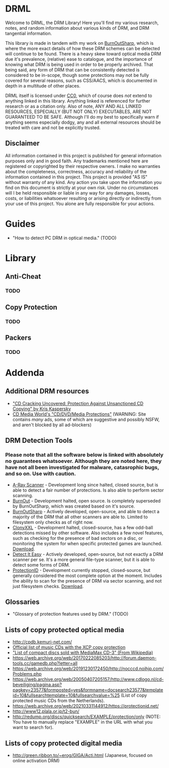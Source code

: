 # DRML
Welcome to DRML, the DRM Library! Here you'll find my various research, notes, and random information about various kinds of DRM, and DRM tangential information.

This library is made in tandem with my work on [BurnOutSharp](https://github.com/mnadareski/BurnOutSharp), which is where the more exact details of how these DRM schemes can be detected will continue to be found.
There is a heavy skew toward optical media DRM due it's prevalence, (relative) ease to catalogue, and the importance of knowing what DRM is being used in order to be properly archived.
That being said, any form of DRM that can be consistently detected is considered to be in-scope, though some protections may not be fully covered for several reasons, such as CSS/AACS, which is documented in depth in a multitude of other places. 

DRML itself is licensed under [CC0](https://creativecommons.org/share-your-work/public-domain/cc0/), which of course does *not* extend to anything linked in this library. Anything linked is referenced for further research or as a citation only. Also of note, ANY AND ALL LINKED RESOURCES, ESPECIALLY (BUT NOT ONLY) EXECUTABLES, ARE NOT GUARANTEED TO BE SAFE. Although I'll do my best to specifically warn if anything seems especially dodgy, any and all external resources should be treated with care and not be explicitly trusted.

## Disclaimer
All information contained in this project is published for general information purposes only and in good faith.
Any trademarks mentioned here are registered or copyrighted by their respective owners.
I make no warranties about the completeness, correctness, accuracy and reliability of the information contained in this project.
This project is provided "AS IS" without warranty of any kind.
Any action you take upon the information you find on this document is strictly at your own risk. Under no circumstances will I be held responsible or liable in any way for any damages, losses, costs, or liabilities whatsoever resulting or arising directly or indirectly from your use of this project. You alone are fully responsible for your actions.

# Guides
* "How to detect PC DRM in optical media." (TODO)


# Library
## Anti-Cheat
### TODO
## Copy Protection
### TODO
## Packers
### TODO


# Addenda
## Additional DRM resources
* ["CD Cracking Uncovered: Protection Against Unsanctioned CD Copying" by Kris Kaspersky](https://archive.org/details/CDCrackingUncoveredProtectionAgainstUnsanctionedCDCopyingKrisKaspersky)
* [CD Media World's "CD/DVD/Media Protections"](https://www.cdmediaworld.com/hardware/cdrom/cd_protections.shtml) (WARNING: Site contains *many* ads, some of which are suggestive and possibly NSFW, and aren't blocked by all ad-blockers)
## DRM Detection Tools
### Please note that all the software below is linked with absolutely no guarantees whatsoever. Although they are noted here, they have not all been investigated for malware, catasrophic bugs, and so on. Use with caution.
* [A-Ray Scanner](https://web.archive.org/web/20050528202640/http://www.aray-software.com/index.php?showtopic=55) - Development long since halted, closed source, but is able to detect a fair number of protections. Is also able to perform sector scanning.
* [BurnOut](http://burnout.sourceforge.net/) - Development halted, open source. Is completely superseded by BurnOutSharp, which was created based on it's source.
* [BurnOutSharp](https://github.com/mnadareski/BurnOutSharp) - Actively developed, open-source, and able to detect a majority of the DRM that all other scanners are able to. Limited to filesystem only checks as of right now.
* [ClonyXXL](https://web.archive.org/web/20030209022858/http://clony.smokers-board.de:80/) - Development halted, closed-source, has a few odd-ball detections missed by other software. Also includes a few novel features, such as checking for the presence of bad sectors on a disc, or monitoring the system for when specific protected games are launched. [Download](https://cmw.mobiletarget.net/?f=ClonyXXL.zip).
* [Detect It Easy](https://github.com/horsicq/Detect-It-Easy) - Actively developed, open-source, but not exactly a DRM scanner per se. It's a more general file-type scanner, but it is able to detect some forms of DRM.
* [ProtectionID](https://web.archive.org/web/20210331144912/https://protectionid.net/) - Development currently stopped, closed-source, but generally considered the most complete option at the moment. Includes the ability to scan for the presence of DRM via sector scanning, and not just filesystem checks. [Download](https://web.archive.org/web/20180909104700/https://pid.wiretarget.com/?f=ProtectionId.690.December.2017.rar).
## Glossaries
* "Glossary of protection features used by DRM." (TODO)
## Lists of copy protected optical media
* http://cpdb.kemuri-net.com/ 
* [Official list of music CDs with the XCP copy protection](https://web.archive.org/web/20071012024250/http://cp.sonybmg.com/xcp/english/titles.html)
* ["List of compact discs sold with MediaMax CD-3" (From Wikipedia)](https://en.m.wikipedia.org/wiki/List_of_compact_discs_sold_with_MediaMax_CD-3)
* https://web.archive.org/web/20170222085203/http://forum.daemon-tools.cc/gamedb.php?letter=all
* https://web.archive.org/web/20191230172450/http://nocccd.noihjp.com/Problems.php
* https://web.archive.org/web/20050407205157/http://www.cdlogo.nl/cd-beveiliging/pagina.asp?pagkey=23577&formposted=yes&formname=docsearch23577&templateid=10&fullsearchtemplate=10&fullsearchvalue=%25 (List of copy protected music CDs from the Netherlands).
* https://web.archive.org/web/20210331144912/https://protectionid.net/
* http://www12.plala.or.jp/t2-bun/
* http://redump.org/discs/quicksearch/EXAMPLE/protection/only (NOTE: You have to manually replace "EXAMPLE" in the URL with what you want to search for).
## Lists of copy protected digital media
* http://green.ribbon.to/~erog/GIGA/Acti.html (Japanese, focused on online activation DRM)
